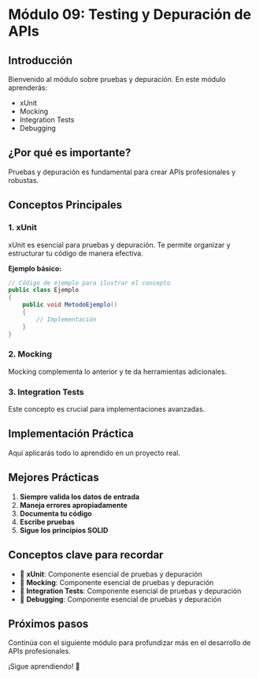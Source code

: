 # Módulo 09: Testing y Depuración de APIs

## Introducción

Bienvenido al módulo sobre pruebas y depuración. En este módulo aprenderás:

- xUnit
- Mocking
- Integration Tests
- Debugging

## ¿Por qué es importante?

Pruebas y depuración es fundamental para crear APIs profesionales y robustas.

## Conceptos Principales

### 1. xUnit

xUnit es esencial para pruebas y depuración. Te permite organizar y estructurar tu código de manera efectiva.

**Ejemplo básico:**
```csharp
// Código de ejemplo para ilustrar el concepto
public class Ejemplo
{
    public void MetodoEjemplo()
    {
        // Implementación
    }
}
```

### 2. Mocking

Mocking complementa lo anterior y te da herramientas adicionales.

### 3. Integration Tests

Este concepto es crucial para implementaciones avanzadas.

## Implementación Práctica

Aquí aplicarás todo lo aprendido en un proyecto real.

## Mejores Prácticas

1. **Siempre valida los datos de entrada**
2. **Maneja errores apropiadamente**
3. **Documenta tu código**
4. **Escribe pruebas**
5. **Sigue los principios SOLID**

## Conceptos clave para recordar

- 🔑 **xUnit**: Componente esencial de pruebas y depuración
- 🔑 **Mocking**: Componente esencial de pruebas y depuración
- 🔑 **Integration Tests**: Componente esencial de pruebas y depuración
- 🔑 **Debugging**: Componente esencial de pruebas y depuración

## Próximos pasos

Continúa con el siguiente módulo para profundizar más en el desarrollo de APIs profesionales.

¡Sigue aprendiendo! 🚀
